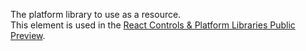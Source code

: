 The platform library to use as a resource.<br />
This element is used in the [React Controls & Platform Libraries Public Preview](../react-controls-platform-libraries.md).